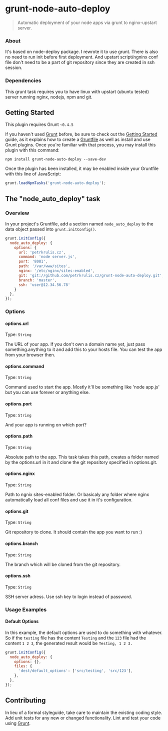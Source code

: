 # grunt-node-auto-deploy

> Automatic deployment of your node apps via grunt to nginx-upstart server.

### About
It's based on node-deploy package. I rewrote it to use grunt. There is also no need to run init before first deployment. And upstart script/ngninx conf file don't need to be a part of git repository since they are created in ssh session. 

### Dependencies
This grunt task requires you to have linux with upstart (ubuntu tested) server running nginx, nodejs, npm and git.

## Getting Started
This plugin requires Grunt `~0.4.5`

If you haven't used [Grunt](http://gruntjs.com/) before, be sure to check out the [Getting Started](http://gruntjs.com/getting-started) guide, as it explains how to create a [Gruntfile](http://gruntjs.com/sample-gruntfile) as well as install and use Grunt plugins. Once you're familiar with that process, you may install this plugin with this command:

```shell
npm install grunt-node-auto-deploy --save-dev
```

Once the plugin has been installed, it may be enabled inside your Gruntfile with this line of JavaScript:

```js
grunt.loadNpmTasks('grunt-node-auto-deploy');
```

## The "node_auto_deploy" task

### Overview
In your project's Gruntfile, add a section named `node_auto_deploy` to the data object passed into `grunt.initConfig()`.

```js
grunt.initConfig({
  node_auto_deploy: {
    options: {
      url: 'petrkrulis.cz',
      command: 'node server.js',
      port: '8081',
      path: '/var/www/sites',
      nginx: '/etc/nginx/sites-enabled',
      git: 'git://github.com/petrkrulis.cz/grunt-node-auto-deploy.git',
      branch: 'master',
      ssh: 'user@12.34.56.78'
    }
  },
});
```

### Options

#### options.url
Type: `String`

The URL of your app. If you don't own a domain name yet, just pass something.anything to it and add this to your hosts file. You can test the app from your browser then.

#### options.command
Type: `String`

Command used to start the app. Mostly it'll be something like 'node app.js' but you can use forever or anything else. 

#### options.port
Type: `String`

And your app is running on which port?

#### options.path
Type: `String`

Absolute path to the app. This task takes this path, creates a folder named by the options.url in it and clone the git repository specified in options.git.  

#### options.nginx
Type: `String`

Path to ngnix sites-enabled folder. Or basicaly any folder where nginx automatically load all conf files and use it in it's configuration. 

#### options.git
Type: `String`

Git repository to clone. It should contain the app you want to run :)

#### options.branch
Type: `String`

The branch which will be cloned from the git repository.

#### options.ssh
Type: `String`

SSH server adress. Use ssh key to login instead of password.

### Usage Examples

#### Default Options
In this example, the default options are used to do something with whatever. So if the `testing` file has the content `Testing` and the `123` file had the content `1 2 3`, the generated result would be `Testing, 1 2 3.`

```js
grunt.initConfig({
  node_auto_deploy: {
    options: {},
    files: {
      'dest/default_options': ['src/testing', 'src/123'],
    },
  },
});
```

## Contributing
In lieu of a formal styleguide, take care to maintain the existing coding style. Add unit tests for any new or changed functionality. Lint and test your code using [Grunt](http://gruntjs.com/).
